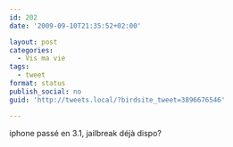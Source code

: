 ```yaml
---
id: 202
date: '2009-09-10T21:35:52+02:00'

layout: post
categories:
  - Vis ma vie
tags:
  - tweet
format: status
publish_social: no
guid: 'http://tweets.local/?birdsite_tweet=3896676546'

---
```


iphone passé en 3.1, jailbreak déjà dispo?